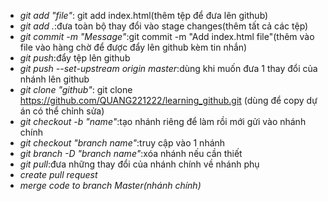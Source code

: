 - _git add "file"_: git add index.html(thêm tệp để đưa lên github)
- _git add ._:đưa toàn bộ thay đổi vào stage changes(thêm tất cả các tệp)
- _git commit -m "Message"_:git commit -m "Add index.html file"(thêm vào file vào hàng chờ để được đẩy lên github kèm tin nhắn)
- _git push_:đẩy tệp lên github
- _git push --set-upstream origin master_:dùng khi muốn đưa 1 thay đổi của nhánh lên github
- _git clone "github"_: git clone https://github.com/QUANG221222/learning_github.git (dùng để copy dự án có thể chỉnh sửa)
- _git checkout -b "name"_:tạo nhánh riêng để làm rồi mới gửi vào nhánh chính
- _git checkout "branch name"_:truy cập vào 1 nhánh
- _git branch -D "branch name"_:xóa nhánh nếu cần thiết
- _git pull_:đưa những thay đổi của nhánh chính về nhánh phụ
- _create pull request_
- _merge code to branch Master(nhánh chính)_

